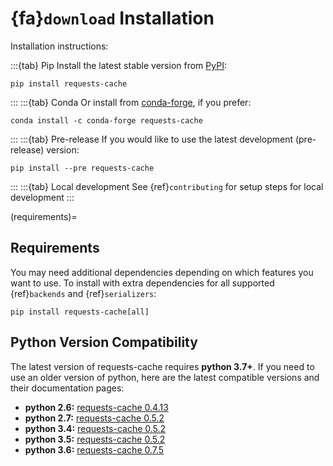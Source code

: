 # {fa}`download` Installation
Installation instructions:

:::{tab} Pip
Install the latest stable version from [PyPI](https://pypi.org/project/requests-cache/):
```
pip install requests-cache
```
:::
:::{tab} Conda
Or install from [conda-forge](https://anaconda.org/conda-forge/requests-cache), if you prefer:
```
conda install -c conda-forge requests-cache
```
:::
:::{tab} Pre-release
If you would like to use the latest development (pre-release) version:
```
pip install --pre requests-cache
```
:::
:::{tab} Local development
See {ref}`contributing` for setup steps for local development
:::

(requirements)=
## Requirements
You may need additional dependencies depending on which features you want to use. To install with
extra dependencies for all supported {ref}`backends` and {ref}`serializers`:
```
pip install requests-cache[all]
```

## Python Version Compatibility
The latest version of requests-cache requires **python 3.7+**. If you need to use an older version
of python, here are the latest compatible versions and their documentation pages:

* **python 2.6:** [requests-cache 0.4.13](https://requests-cache.readthedocs.io/en/v0.4.13)
* **python 2.7:** [requests-cache 0.5.2](https://requests-cache.readthedocs.io/en/v0.5.0)
* **python 3.4:** [requests-cache 0.5.2](https://requests-cache.readthedocs.io/en/v0.5.0)
* **python 3.5:** [requests-cache 0.5.2](https://requests-cache.readthedocs.io/en/v0.5.0)
* **python 3.6:** [requests-cache 0.7.5](https://requests-cache.readthedocs.io/en/v0.7.5)
